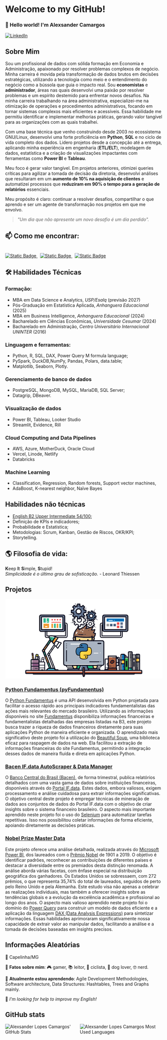 <!-- Hero Session -->
# Welcome to my GitHub!

### :wave: Hello world! I'm Alexsander Camargos

[![LinkedIn](https://img.shields.io/badge/%40alexcamargos-230A66C2?style=social&logo=LinkedIn&label=LinkedIn&color=white)](https://www.linkedin.com/in/alexcamargos)


<!--About Session-->
## Sobre Mim

Sou um profissional de dados com sólida formação em Economia e Administração, apaixonado por
resolver problemas complexos de negócio. Minha carreira é movida pela transformação de dados brutos
em decisões estratégicas, utilizando a tecnologia como meio e o entendimento do negócio como a
bússola que guia o impacto real.
Sou **economistas** e **administrador**, áreas nas quais desenvolvi uma paixão por resolver problemas e um espírito destemido para enfrentar novos desafios. Na minha carreira trabalhando na área administrativa, especializei-me na otimização de operações e procedimentos administrativos, focando em tornar sistemas complexos mais eficientes e acessíveis. Essa habilidade me permitiu identificar e implementar melhorias práticas, gerando valor tangível para as organizações com as quais trabalhei.

Com uma base técnica que venho construindo desde 2003 no ecossistema GNU/Linux, desenvolvi uma forte
proficiência em **Python**, **SQL** e no ciclo de vida completo dos dados. Lidero projetos desde a concepção
até a entrega, aplicando minha experiência em engenharia (**ETL/ELT**), modelagem de dados, estatística
e a criação de visualizações impactantes com ferramentas como **Power BI** e **Tableau**.

Meu foco é gerar valor tangível. Em projetos anteriores, otimizei queries críticas para agilizar a
tomada de decisão da diretoria, desenvolvi análises que resultaram em um **aumento de 10% na aquisição
de clientes** e automatizei processos que **reduziram em 90% o tempo para a geração de relatórios**
essenciais.

Meu propósito é claro: continuar a resolver desafios, compartilhar o que aprendo e ser um agente de
transformação nos projetos em que me envolvo.

> _"Um dia que não apresente um novo desafio é um dia perdido"._


<!-- Contact Session -->
## 📫 Como me encontrar:

<div style="display: inline_block">
  <br>
  <a href="https://www.linkedin.com/in/alexcamargos">
    <img alt="Static Badge" src="https://img.shields.io/badge/LinkedIn-0077B5?style=for-the-badge&logo=linkedin&logoColor=white">
  </a>
  &nbsp;
  <a href="mailto:alexcamargos@gmail.com">
    <img alt="Static Badge" src="https://img.shields.io/badge/Gmail-D14836?style=for-the-badge&logo=gmail&logoColor=white">
  </a>
  &nbsp;
  <a href="https://alcamargos.com">
    <img alt="Static Badge" src="https://img.shields.io/badge/Portf%C3%B3lio-222222?style=for-the-badge&logo=webtrees&logoColor=white">
  </a>
</div>


<!-- Skills Session -->
## 🛠️ Habilidades Técnicas

<!-- Technical skills Session -->
### Formação:
- MBA em Data Science e Analytics, *USP/Esalq* (previsão 2027)
- Pós-Graduação em Estatística Aplicada, *Anhanguera Educacional* (2025)
- MBA em Business Intelligence, *Anhanguera Educacional* (2024)
- Bacharelado em Ciências Econômicas, *Universidade Cesumar* (2024)
- Bacharelado em Administração, *Centro Universitário Internacional UNINTER* (2016)

### Linguagem e ferramentas:

- Python, R, SQL, DAX, Power Query M formula language;
- PySpark, DuckDB,NumPy, Pandas, Polars, data.table;
- Matplotlib, Seaborn, Plotly.

### Gerenciamento de banco de dados

- PostgreSQL, MongoDB, MySQL, MariaDB, SQL Server;
- Datagrip, DBeaver.

### Visualização de dados
- Power BI, Tableau, Looker Studio
- Streamlit, Evidence, Rill

### Cloud Computing and Data Pipelines

- AWS, Azure, MotherDuck, Oracle Cloud
- Vercel, Linode, Netlify
- Databricks

### Machine Learning

- Classification, Regression, Random forests, Support vector machines,
- AdaBoost, K-nearest neighbor, Naïve Bayes


<!-- Non-technical skills Session -->
## Habilidades não técnicas
- [English B2 Upper Intermediate 54/100](https://www.efset.org/cert/qqChFR);
- Definição de KPIs e indicadores;
- Probabilidade e Estatística;
- Metodologias: Scrum, Kanban, Gestão de Riscos, OKR/KPI;
- Storytelling.

<!-- Philosophy Session -->
## :earth_americas: Filosofia de vida:

**K**eep **I**t **S**imple, **S**tupid!
<br/>
_Simplicidade é o último grau de sofisticação._ - Leonard Thiessen


<!-- Projects Session -->
## Projetos
![Mesa de trabalho](work_table.png)

### [Python Fundamentus (pyFundamentus)](https://github.com/alexcamargos/pyFundamentus)
O [Python Fundamentus](https://pypi.org/project/pyfundamentus/) é uma API desenvolvida em Python projetada para facilitar o acesso rápido aos principais indicadores fundamentalistas das ações mais relevantes do mercado brasileiro. Utilizando as informações disponíveis no site [Fundamentus](https://www.fundamentus.com.br/) disponibiliza informações financeiras e fundamentalistas detalhadas das empresas listadas na B3, este projeto busca trazer a riqueza de dados financeiros diretamente para suas aplicações Python de maneira eficiente e organizada. O aprendizado mais significativo deste projeto foi a utilização do [Beautiful Soup](https://www.crummy.com/software/BeautifulSoup/), uma biblioteca eficaz para raspagem de dados na web. Ela facilitou a extração de informações financeiras do site Fundamentus, permitindo a integração desses dados de maneira fluída e direta em aplicações Python.
<br/>

### [Bacen IF.data AutoScraper & Data Manager](https://github.com/alexcamargos/bacen-ifdata-scraper)
O [Banco Central do Brasil (Bacen)](https://www.bcb.gov.br/), de forma trimestral, publica relatórios detalhados com uma vasta gama de dados sobre instituições financeiras, disponíveis através do [Portal IF.data](https://www3.bcb.gov.br/ifdata/). Estes dados, embora valiosos, exigem processamento e análise cuidadosa para extrair informações significativas. O objetivo central deste projeto é empregar técnicas de mineração de dados aos conjuntos de dados do Portal IF.data com o objetivo de criar insights sobre o sistema financeiro brasileiro. O aspecto mais importante aprendido neste projeto foi o uso do [Selenium](https://www.selenium.dev/) para automatizar tarefas repetitivas. Isso nos possibilitou coletar informações de forma eficiente, apoiando diretamente as decisões práticas.

### [Nobel Prize Master Data](https://www.novypro.com/project/nobel-prize-master-data-power-bi)
Este projeto oferece uma análise detalhada, realizada através do [Microsoft Power BI](https://powerbi.microsoft.com/pt-br/), dos laureados com o [Prêmio Nobel](https://www.nobelprize.org/) de 1901 a 2019. O objetivo é identificar padrões, reconhecer as contribuições de diferentes países e destacar a diversidade entre os premiados desta distinção renomada. A análise aborda várias facetas, com ênfase especial na distribuição geográfica dos ganhadores. Os Estados Unidos se sobressaem, com 272 prêmios, o que representa 35,74% do total de laureados, seguidos de perto pelo Reino Unido e pela Alemanha. Este estudo visa não apenas a celebrar as realizações individuais, mas também a oferecer insights sobre as tendências globais e a evolução da excelência acadêmica e profissional ao longo dos anos. O aspecto mais valioso aprendido neste projeto foi o domínio do [Power Query](https://powerquery.microsoft.com/) para construir um modelo de dados eficiente e a aplicação da linguagem [DAX (Data Analysis Expressions)](https://learn.microsoft.com/pt-br/dax/) para sintetizar informações. Essas habilidades aprimoraram significativamente nossa capacidade de extrair valor ao manipular dados, facilitando a análise e a tomada de decisões baseadas em insights precisos.


<!-- Random Information -->
## Informações Aleatórias

:round_pushpin: Capelinha/MG

:balloon: **Fatos sobre mim**: :video_game: gamer, :books: leitor, :bicyclist: ciclista, :dog: dog lover, :nerd_face: nerd.

🌱 **Atualmente estou aprendendo**: Agile Development Methodologies, Software architecture, Data Structures: Hashtables, Trees and Graphs mainly.

:thinking: _I'm looking for help to improve my English!_


<!-- GitHub stats Session -->
## GitHub stats

<div style="display: inline_block">
  <div style="display: flex">
    <img height="150em"
      src=https://github-readme-stats.vercel.app/api?username=alexcamargos&show_icons=true&theme=dracula&include_all_commits=true&count_private=true&locale=pt-br alt="Alexsander Lopes Camargos' GitHub Stats"/>
      &nbsp;
      &nbsp;
      &nbsp;
      &nbsp;
    <img height="150em"
      src="https://github-readme-stats.vercel.app/api/top-langs/?username=alexcamargos&layout=compact&langs_count=10&theme=dracula&locale=pt-br" alt="Alexsander Lopes Camargos Most Used Languages"/>
  </div>
</div>
